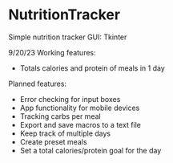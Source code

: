 # NutritionTracker
Simple nutrition tracker
GUI: Tkinter 

9/20/23
Working features:
- Totals calories and protein of meals in 1 day

Planned features:
- Error checking for input boxes
- App functionality for mobile devices
- Tracking carbs per meal
- Export and save macros to a text file
- Keep track of multiple days
- Create preset meals
- Set a total calories/protein goal for the day

